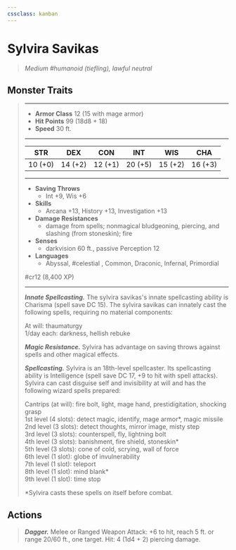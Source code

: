 ```yaml
---
cssclass: kanban
---
```


# Sylvira Savikas
>*Medium #humanoid (tiefling), lawful neutral*
## Monster Traits
>___
>- **Armor Class** 12 (15 with mage armor)
>- **Hit Points** 99 (18d8 + 18)
>- **Speed** 30 ft.
>___
>|STR|DEX|CON|INT|WIS|CHA|
>|:---:|:---:|:---:|:---:|:---:|:---:|
>|10 (+0)|14 (+2)|12 (+1)|20 (+5)|15 (+2)|16 (+3)|
>___
>- **Saving Throws**
>	 - Int +9, Wis +6
>- **Skills**
>	 - Arcana +13, History +13, Investigation +13
>- **Damage Resistances**
>	 - damage from spells; nonmagical bludgeoning, piercing, and slashing (from stoneskin); fire
>- **Senses**
>	 - darkvision 60 ft., passive Perception 12
>- **Languages**
>	 - Abyssal, #celestial , Common, Draconic, Infernal, Primordial
>
> #cr12 (8,400 XP)
>___
>***Innate Spellcasting.*** The sylvira savikas's innate spellcasting ability is Charisma (spell save DC 15). The sylvira savikas can innately cast the following spells, requiring no material components:  
>
>At will: thaumaturgy  
>1/day each: darkness, hellish rebuke  
>
>
>***Magic Resistance.*** Sylvira has advantage on saving throws against spells and other magical effects.  
>
>***Spellcasting.*** Sylvira is an 18th-level spellcaster. Its spellcasting ability is Intelligence (spell save DC 17, +9 to hit with spell attacks). Sylvira can cast disguise self and invisibility at will and has the following wizard spells prepared:  
>
>Cantrips (at will): fire bolt, light, mage hand, prestidigitation, shocking grasp  
>1st level (4 slots): detect magic, identify, mage armor*, magic missile  
>2nd level (3 slots): detect thoughts, mirror image, misty step  
>3rd level (3 slots): counterspell, fly, lightning bolt  
>4th level (3 slots): banishment, fire shield, stoneskin*  
>5th level (3 slots): cone of cold, scrying, wall of force  
>6th level (1 slot): globe of invulnerability  
>7th level (1 slot): teleport  
>8th level (1 slot): mind blank*  
>9th level (1 slot): time stop  
>
>*Sylvira casts these spells on itself before combat.  
>
>
## Actions
>***Dagger.*** Melee  or Ranged Weapon Attack: +6 to hit, reach 5 ft. or range 20/60 ft., one target. Hit: 4 (1d4 + 2) piercing damage.